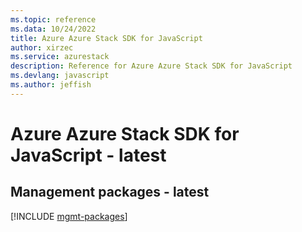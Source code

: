 ```yaml
---
ms.topic: reference
ms.data: 10/24/2022
title: Azure Azure Stack SDK for JavaScript
author: xirzec
ms.service: azurestack
description: Reference for Azure Azure Stack SDK for JavaScript
ms.devlang: javascript
ms.author: jeffish
---
```

# Azure Azure Stack SDK for JavaScript - latest

## Management packages - latest
[!INCLUDE [mgmt-packages](azure-stack-mgmt-index.md)]